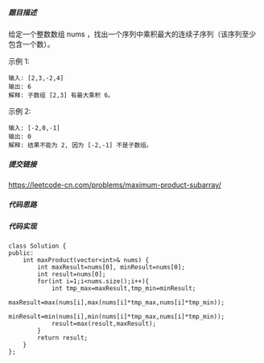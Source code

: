 ##### 题目描述
给定一个整数数组 nums ，找出一个序列中乘积最大的连续子序列（该序列至少包含一个数）。

示例 1:
```
输入: [2,3,-2,4]
输出: 6
解释: 子数组 [2,3] 有最大乘积 6。
```
示例 2:
```
输入: [-2,0,-1]
输出: 0
解释: 结果不能为 2, 因为 [-2,-1] 不是子数组。
```


##### 提交链接
https://leetcode-cn.com/problems/maximum-product-subarray/



##### 代码思路




##### 代码实现

```
class Solution {
public:
    int maxProduct(vector<int>& nums) {
        int maxResult=nums[0], minResult=nums[0];
        int result=nums[0];
        for(int i=1;i<nums.size();i++){
            int tmp_max=maxResult,tmp_min=minResult;
            maxResult=max(nums[i],max(nums[i]*tmp_max,nums[i]*tmp_min));
            minResult=min(nums[i],min(nums[i]*tmp_max,nums[i]*tmp_min));
            result=max(result,maxResult);
        }
        return result;
    }
};


```
